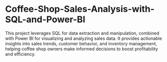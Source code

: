 # Coffee-Shop-Sales-Analysis-with-SQL-and-Power-BI
This project leverages SQL for data extraction and manipulation, combined with Power BI for visualizing and analyzing sales data. It provides actionable insights into sales trends, customer behavior, and inventory management, helping coffee shop owners make informed decisions to boost profitability and efficiency.
